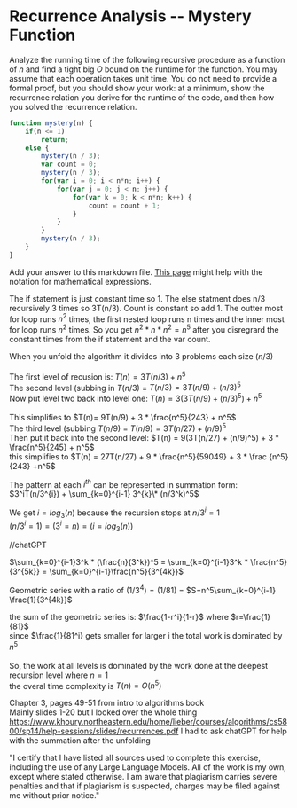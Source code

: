 # Recurrence Analysis -- Mystery Function

Analyze the running time of the following recursive procedure as a function of
$n$ and find a tight big $O$ bound on the runtime for the function. You may
assume that each operation takes unit time. You do not need to provide a formal
proof, but you should show your work: at a minimum, show the recurrence relation
you derive for the runtime of the code, and then how you solved the recurrence
relation.

```javascript
function mystery(n) {
    if(n <= 1)
        return;
    else {
        mystery(n / 3);
        var count = 0;
        mystery(n / 3);
        for(var i = 0; i < n*n; i++) {
            for(var j = 0; j < n; j++) {
                for(var k = 0; k < n*n; k++) {
                    count = count + 1;
                }
            }
        }
        mystery(n / 3);
    }
}
```

Add your answer to this markdown file. [This
page](https://docs.github.com/en/get-started/writing-on-github/working-with-advanced-formatting/writing-mathematical-expressions)
might help with the notation for mathematical expressions.


The if statement is just constant time so 1. The else statment does n/3 recursively 3 times so 3T(n/3). Count is constant so add 1. The outter most for loop runs $n^2$ times, the first nested loop runs n times and the inner most for loop runs $n^2$ times. So you get $n^2 * n * n^2 = n^5$ after you disregrard the constant times from the if statement and the var count.


When you unfold the algorithm it divides into 3 problems each size $(n/3)$<br><br>
The first level of recusion is: $T(n)=3T(n/3) + n^5$<br>
The second level (subbing in $T(n/3)$ = $T(n/3) = 3T(n/9) + (n/3)^5$<br>
Now put level two back into level one: $T(n)=3(3T(n/9)+(n/3)^5) + n^5$<br><br>
This simplifies to $T(n)= 9T(n/9) + 3 * \frac{n^5}{243} + n^5$<br>
The third level (subbing $T(n/9)$ = $T(n/9) = 3T(n/27) + (n/9)^5$<br>
Then put it back into the second level: $T(n) = 9(3T(n/27) + (n/9)^5) + 3 * \frac{n^5}{245} + n^5$<br>
this simplifies to $T(n) = 27T(n/27) + 9 * \frac{n^5}{59049} + 3 * \frac {n^5}{243} +n^5$

The pattern at each $i^{th}$ can be represented in summation form: $3^iT(n/3^{i}) + \sum_{k=0}^{i-1} 3^{k}\* (n/3^k)^5$

We get $i=log_3(n)$
because the recursion stops at $n/3^i = 1$ <br>
$(n/3^i = 1) = (3^i = n) = (i=log_3(n))$

//chatGPT

$\sum_{k=0}^{i-1}3^k * (\frac{n}{3^k})^5 = \sum_{k=0}^{i-1}3^k * \frac{n^5}{3^{5k}} = \sum_{k=0}^{i-1}\frac{n^5}{3^{4k}}$<br>

Geometric series with a ratio of $(1/3^4) = (1/81)$ = $S=n^5\sum_{k=0}^{i-1} \frac{1}{3^{4k}}$

the sum of the geometric series is: $\frac{1-r^i}{1-r}$ where $r=\frac{1}{81}$<br>
since $\frac{1}{81^i} gets smaller for larger i the total work is dominated by $n^5$<br><br>
So, the work at all levels is dominated by the work done at the deepest recursion level where $n=1$<br>
the overal time complexity is $T(n)=O(n^5)$




Chapter 3, pages 49-51 from intro to algorithms book<br>
Mainly slides 1-20 but I looked over the whole thing<br>
https://www.khoury.northeastern.edu/home/lieber/courses/algorithms/cs5800/sp14/help-sessions/slides/recurrences.pdf
I had to ask chatGPT for help with the summation after the unfolding

"I certify that I have listed all sources used to complete this exercise, including the use of any Large Language Models. All of the work is my own, except where stated otherwise. I am aware that plagiarism carries severe penalties and that if plagiarism is suspected, charges may be filed against me without prior notice."
